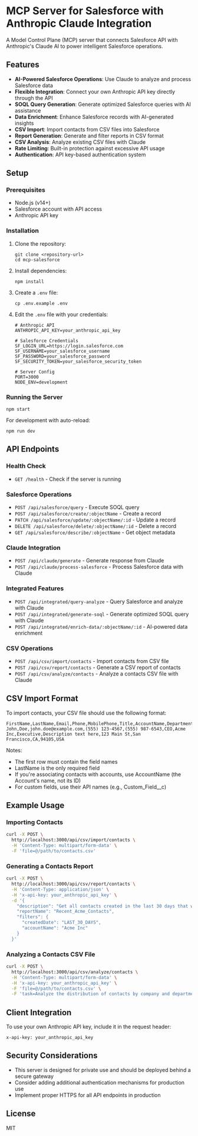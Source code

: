 # MCP Server for Salesforce with Anthropic Claude Integration

A Model Control Plane (MCP) server that connects Salesforce API with Anthropic's Claude AI to power intelligent Salesforce operations.

## Features

- **AI-Powered Salesforce Operations**: Use Claude to analyze and process Salesforce data
- **Flexible Integration**: Connect your own Anthropic API key directly through the API
- **SOQL Query Generation**: Generate optimized Salesforce queries with AI assistance
- **Data Enrichment**: Enhance Salesforce records with AI-generated insights
- **CSV Import**: Import contacts from CSV files into Salesforce
- **Report Generation**: Generate and filter reports in CSV format
- **CSV Analysis**: Analyze existing CSV files with Claude
- **Rate Limiting**: Built-in protection against excessive API usage
- **Authentication**: API key-based authentication system

## Setup

### Prerequisites

- Node.js (v14+)
- Salesforce account with API access
- Anthropic API key

### Installation

1. Clone the repository:
   ```
   git clone <repository-url>
   cd mcp-salesforce
   ```

2. Install dependencies:
   ```
   npm install
   ```

3. Create a `.env` file:
   ```
   cp .env.example .env
   ```

4. Edit the `.env` file with your credentials:
   ```
   # Anthropic API
   ANTHROPIC_API_KEY=your_anthropic_api_key

   # Salesforce Credentials
   SF_LOGIN_URL=https://login.salesforce.com
   SF_USERNAME=your_salesforce_username
   SF_PASSWORD=your_salesforce_password
   SF_SECURITY_TOKEN=your_salesforce_security_token

   # Server Config
   PORT=3000
   NODE_ENV=development
   ```

### Running the Server

```
npm start
```

For development with auto-reload:
```
npm run dev
```

## API Endpoints

### Health Check

- `GET /health` - Check if the server is running

### Salesforce Operations

- `POST /api/salesforce/query` - Execute SOQL query
- `POST /api/salesforce/create/:objectName` - Create a record
- `PATCH /api/salesforce/update/:objectName/:id` - Update a record
- `DELETE /api/salesforce/delete/:objectName/:id` - Delete a record
- `GET /api/salesforce/describe/:objectName` - Get object metadata

### Claude Integration

- `POST /api/claude/generate` - Generate response from Claude
- `POST /api/claude/process-salesforce` - Process Salesforce data with Claude

### Integrated Features

- `POST /api/integrated/query-analyze` - Query Salesforce and analyze with Claude
- `POST /api/integrated/generate-soql` - Generate optimized SOQL query with Claude
- `POST /api/integrated/enrich-data/:objectName/:id` - AI-powered data enrichment

### CSV Operations

- `POST /api/csv/import/contacts` - Import contacts from CSV file
- `POST /api/csv/report/contacts` - Generate a CSV report of contacts
- `POST /api/csv/analyze/contacts` - Analyze a contacts CSV file with Claude

## CSV Import Format

To import contacts, your CSV file should use the following format:

```csv
FirstName,LastName,Email,Phone,MobilePhone,Title,AccountName,Department,Description,MailingStreet,MailingCity,MailingState,MailingPostalCode,MailingCountry
John,Doe,john.doe@example.com,(555) 123-4567,(555) 987-6543,CEO,Acme Inc,Executive,Description text here,123 Main St,San Francisco,CA,94105,USA
```

Notes:
- The first row must contain the field names
- LastName is the only required field
- If you're associating contacts with accounts, use AccountName (the Account's name, not its ID)
- For custom fields, use their API names (e.g., Custom_Field__c)

## Example Usage

### Importing Contacts

```bash
curl -X POST \
  http://localhost:3000/api/csv/import/contacts \
  -H 'Content-Type: multipart/form-data' \
  -F 'file=@/path/to/contacts.csv'
```

### Generating a Contacts Report

```bash
curl -X POST \
  http://localhost:3000/api/csv/report/contacts \
  -H 'Content-Type: application/json' \
  -H 'x-api-key: your_anthropic_api_key' \
  -d '{
    "description": "Get all contacts created in the last 30 days that work at Acme Inc",
    "reportName": "Recent_Acme_Contacts",
    "filters": {
      "createdDate": "LAST_30_DAYS",
      "accountName": "Acme Inc"
    }
  }'
```

### Analyzing a Contacts CSV File

```bash
curl -X POST \
  http://localhost:3000/api/csv/analyze/contacts \
  -H 'Content-Type: multipart/form-data' \
  -H 'x-api-key: your_anthropic_api_key' \
  -F 'file=@/path/to/contacts.csv' \
  -F 'task=Analyze the distribution of contacts by company and department'
```

## Client Integration

To use your own Anthropic API key, include it in the request header:

```
x-api-key: your_anthropic_api_key
```

## Security Considerations

- This server is designed for private use and should be deployed behind a secure gateway
- Consider adding additional authentication mechanisms for production use
- Implement proper HTTPS for all API endpoints in production

## License

MIT 